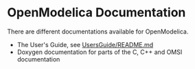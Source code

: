 # OpenModelica Documentation

There are different documentations available for OpenModelica.

  - The User's Guide, see [UsersGuide/README.md](./UsersGuide/README.md)
  - Doxygen documentation for parts of the C, C++ and OMSI documentation
